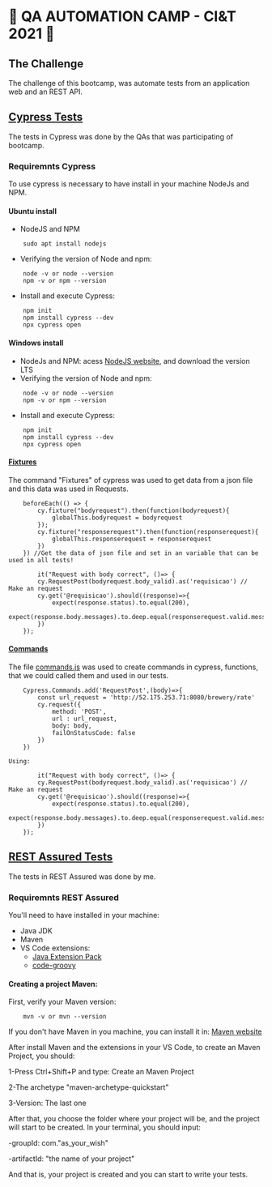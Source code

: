 # 🚀 QA AUTOMATION CAMP - CI&T 2021 🚀

## The Challenge

The challenge of this bootcamp, was automate tests from an application web and an REST API.

## [Cypress Tests](https://docs.cypress.io/)
The tests in Cypress was done by the QAs that was participating of bootcamp.
### Requiremnts Cypress

To use cypress is necessary to have install in your machine NodeJs and NPM.

#### Ubuntu install

- NodeJS and NPM
```
    sudo apt install nodejs
```
- Verifying the version of Node and npm:
```
    node -v or node --version
    npm -v or npm --version
```
- Install and execute Cypress:
```
	npm init
	npm install cypress --dev
	npx cypress open
```

#### Windows install

- NodeJs and NPM: acess [NodeJS website](https://nodejs.org/en/), and download the version LTS 
- Verifying the version of Node and npm:
```
    node -v or node --version
    npm -v or npm --version
```
- Install and execute Cypress:
```
	npm init
	npm install cypress --dev
	npx cypress open
```
#### [Fixtures](https://docs.cypress.io/api/commands/fixture#Arguments)

The command "Fixtures" of cypress was used to get data from a json file and this data was used in Requests.
```
    beforeEach(() => {
        cy.fixture("bodyrequest").then(function(bodyrequest){
            globalThis.bodyrequest = bodyrequest
        });
        cy.fixture("responserequest").then(function(responserequest){
            globalThis.responserequest = responserequest
        })
    }) //Get the data of json file and set in an variable that can be used in all tests!

        it("Request with body correct", ()=> {
        cy.RequestPost(bodyrequest.body_valid).as('requisicao') // Make an request
        cy.get('@requisicao').should((response)=>{
            expect(response.status).to.equal(200),
            expect(response.body.messages).to.deep.equal(responserequest.valid.messages)
        })
    });
```

#### [Commands](https://docs.cypress.io/api/cypress-api/custom-commands)
The file [commands.js](https://github.com/aliciamarianne1507/bootcamp-ciandt/blob/master/cypress/support/commands.js) was used to create commands in cypress, functions, that we could called them and used in our tests.

```
    Cypress.Commands.add('RequestPost',(body)=>{
        const url_request = 'http://52.175.253.71:8080/brewery/rate'
        cy.request({
            method: 'POST',
            url : url_request,
            body: body,
            failOnStatusCode: false
        })
    })

Using:

        it("Request with body correct", ()=> {
        cy.RequestPost(bodyrequest.body_valid).as('requisicao') // Make an request
        cy.get('@requisicao').should((response)=>{
            expect(response.status).to.equal(200),
            expect(response.body.messages).to.deep.equal(responserequest.valid.messages)
        })
    });
```

## [REST Assured Tests](https://rest-assured.io/)

The tests in REST Assured was done by me.

### Requiremnts REST Assured

You'll need to have installed in your machine:
- Java JDK
- Maven
- VS Code extensions:
    - [Java Extension Pack](https://marketplace.visualstudio.com/items?itemName=vscjava.vscode-java-pack)
    - [code-groovy](https://marketplace.visualstudio.com/items?itemName=marlon407.code-groovy)

#### Creating a project Maven:

First, verify your Maven version:

```
    mvn -v or mvn --version
```
If you don't have Maven in you machine, you can install it in: [Maven website](https://maven.apache.org/download.cgi)

After install Maven and the extensions in your VS Code, to create an Maven Project, you should:

1-Press Ctrl+Shift+P and type: Create an Maven Project

2-The archetype "maven-archetype-quickstart"

3-Version: The last one

After that, you choose the folder where your project will be, and the project will start to be created.
In your terminal, you should input:

-groupId: com."as_your_wish"

-artifactId: "the name of your project"

And that is, your project is created and you can start to write your tests.
